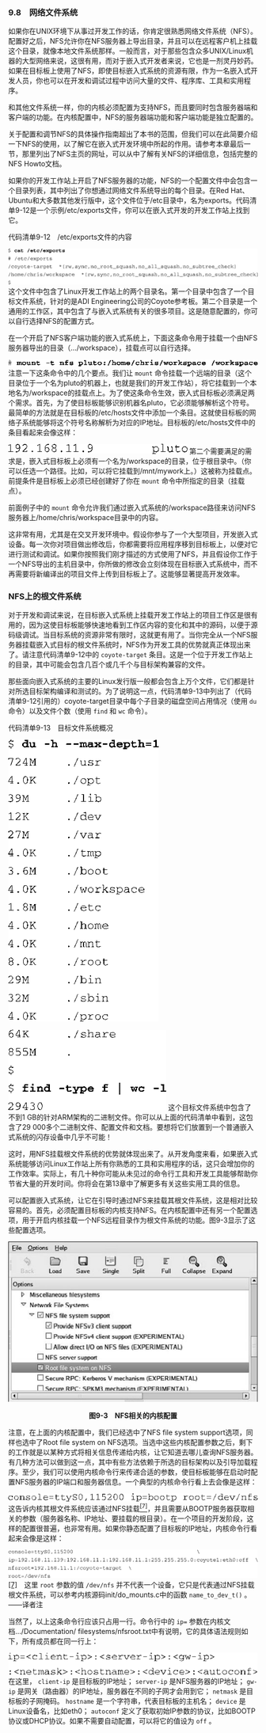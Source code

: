 ### 9.8　网络文件系统

如果你在UNIX环境下从事过开发工作的话，你肯定很熟悉网络文件系统（NFS）。配置好之后，NFS允许你在NFS服务器上导出目录，并且可以在远程客户机上挂载这个目录，就像本地文件系统那样。一般而言，对于那些包含众多UNIX/Linux机器的大型网络来说，这很有用，而对于嵌入式开发者来说，它也是一剂灵丹妙药。如果在目标板上使用了NFS，即使目标嵌入式系统的资源有限，作为一名嵌入式开发人员，你也可以在开发和调试过程中访问大量的文件、程序库、工具和实用程序。

和其他文件系统一样，你的内核必须配置为支持NFS，而且要同时包含服务器端和客户端的功能。在内核配置中，NFS的服务器端功能和客户端功能是独立配置的。

关于配置和调节NFS的具体操作指南超出了本书的范围，但我们可以在此简要介绍一下NFS的使用，以了解它在嵌入式开发环境中所起的作用。请参考本章最后一节，那里列出了NFS主页的网址，可以从中了解有关NFS的详细信息，包括完整的NFS Howto文档。

如果你的开发工作站上开启了NFS服务器的功能，NFS的一个配置文件中会包含一个目录列表，其中列出了你想通过网络文件系统导出的每个目录。在Red Hat、Ubuntu和大多数其他发行版中，这个文件位于/etc目录中，名为exports。代码清单9-12是一个示例/etc/exports文件，你可以在嵌入式开发的开发工作站上找到它。

代码清单9-12　/etc/exports文件的内容



![212.png](../images/212.png)
这个文件中包含了Linux开发工作站上的两个目录名。第一个目录中包含了一个目标文件系统，针对的是ADI Engineering公司的Coyote参考板。第二个目录是一个通用的工作区，其中包含了与嵌入式系统有关的很多项目。这是随意配置的，你可以自行选择NFS的配置方式。

在一个开启了NFS客户端功能的嵌入式系统上，下面这条命令用于挂载一个由NFS服务器导出的目录（.../workspace），挂载点可以自行选择。



![213.png](../images/213.png)
注意一下这条命令中的几个要点。我们让 `mount` 命令挂载一个远端的目录（这个目录位于一个名为pluto的机器上，也就是我们的开发工作站），将它挂载到一个本地名为/workspace的挂载点上。为了使这条命令生效，嵌入式目标板必须满足两个需求。首先，为了使目标板能够识别机器名pluto，它必须能够解析这个符号。最简单的方法就是在目标板的/etc/hosts文件中添加一个条目。这就使目标板的网络子系统能够将这个符号名称解析为对应的IP地址。目标板的/etc/hosts文件中的条目看起来会像这样：



![214.png](../images/214.png)
第二个需要满足的需求是，嵌入式目标板上必须有一个名为/workspace的目录，位于根目录中。（你可以任选一个路径。比如，可以将它挂载到/mnt/mywork上。）这被称为挂载点。前提条件是目标板上必须已经创建好了你在 `mount` 命令中所指定的目录（挂载点）。

前面例子中的 `mount` 命令允许我们通过嵌入式系统的/workspace路径来访问NFS服务器上/home/chris/workspace目录中的内容。

这非常有用，尤其是在交叉开发环境中。假设你参与了一个大型项目，开发嵌入式设备。每一次你对项目做出修改后，你都需要将应用程序移到目标板上，以便对它进行测试和调试。如果你按照我们刚才描述的方式使用了NFS，并且假设你工作于一个NFS导出的主机目录中，你所做的修改会立刻体现在目标嵌入式系统中，而不再需要将新编译出的项目文件上传到目标板上了。这能够显著提高开发效率。

### NFS上的根文件系统

对于开发和调试来说，在目标嵌入式系统上挂载开发工作站上的项目工作区是很有用的，因为这使目标板能够快速地看到工作区内容的变化和其中的源码，以便于源码级调试。当目标系统的资源非常有限时，这就更有用了。当你完全从一个NFS服务器挂载嵌入式目标的根文件系统时，NFS作为开发工具的优势就真正体现出来了。请注意代码清单9-12中的 `coyote-target` 条目。这是一个位于开发工作站上的目录，其中可能会包含几百个或几千个与目标架构兼容的文件。

那些面向嵌入式系统的主要的Linux发行版一般都会包含上万个文件，它们都是针对所选目标架构编译和测试的。为了说明这一点，代码清单9-13中列出了（代码清单9-12引用的）coyote-target目录中每个子目录的磁盘空间占用情况（使用 `du` 命令）以及文件个数（使用 `find` 和 `wc` 命令）。

代码清单9-13　目标文件系统概况



![215.png](../images/215.png)


![216.png](../images/216.png)
这个目标文件系统中包含了不到1 GB的针对ARM架构的二进制文件。你可以从上面的代码清单中看到，这包含了29 000多个二进制文件、配置文件和文档。要想将它们放置到一个普通嵌入式系统的闪存设备中几乎不可能！

这时，用NFS挂载根文件系统的优势就体现出来了。从开发角度来看，如果嵌入式系统能够访问Linux工作站上所有你熟悉的工具和实用程序的话，这只会增加你的工作效率。实际上，有几十种你可能从未见过的命令行工具和开发工具能够帮助你节省大量的开发时间。你将会在第13章中了解更多有关这些实用工具的信息。

可以配置嵌入式系统，让它在引导时通过NFS来挂载其根文件系统，这是相对比较容易的。首先，必须配置目标板的内核支持NFS。在内核配置中还有另一个配置选项，用于开启内核挂载一个NFS远程目录作为根文件系统的功能。图9-3显示了这些配置选项。

![217.png](../images/217.png)
<center class="my_markdown"><b class="my_markdown">图9-3　NFS相关的内核配置</b></center>

注意，在上面的内核配置中，我们已经选中了NFS file system support选项，同样也选中了Root file system on NFS选项。当选中这些内核配置参数之后，剩下的工作就是以某种方式将相关信息传递给内核，让它知道去哪儿查询NFS服务器。有几种方法可以做到这一点，其中有些方法依赖于所选的目标架构以及引导加载程序。至少，我们可以使用内核命令行来传递合适的参数，使目标板能够在启动时配置NFS服务器的IP端口和服务器信息。一个典型的内核命令行看上去会像是这样：



![218.png](../images/218.png)
这告诉内核其根文件系统应该通过NFS挂载<a class="my_markdown" href="['#anchor097']"><sup class="my_markdown">[7]</sup></a>，并且需要从BOOTP服务器获取相关的参数（服务器名称、IP地址、要挂载的根目录）。在一个项目的开发阶段，这样的配置很普遍，也非常有用。如果你静态配置了目标板的IP地址，内核命令行看起来会像是这样：



![219.png](../images/219.png)
<a class="my_markdown" href="['#ac097']">[7]</a>　这里 `root` 参数的值 `/dev/nfs` 并不代表一个设备，它只是代表通过NFS挂载根文件系统，可以参考内核源码init/do_mounts.c中的函数 `name_to_dev_t()` 。——译者注

当然了，以上这条命令行应该只占用一行。命令行中的 `ip=` 参数在内核文档.../Documentation/ filesystems/nfsroot.txt中有说明，它的具体语法规则如下，所有成员都在同一行上：



![220.png](../images/220.png)
在这里， `client-ip` 是目标板的IP地址； `server-ip` 是NFS服务器的IP地址； `gw-ip` 是网关（路由器）的IP地址，服务器在不同的子网才会用到它； `netmask` 是目标板的子网掩码。 `hostname` 是一个字符串，代表目标板的主机名； `device` 是Linux设备名，比如eth0； `autoconf` 定义了获取初始IP参数的协议，比如BOOTP协议或DHCP协议。如果不需要自动配置，可以将它的值设为 `off` 。

